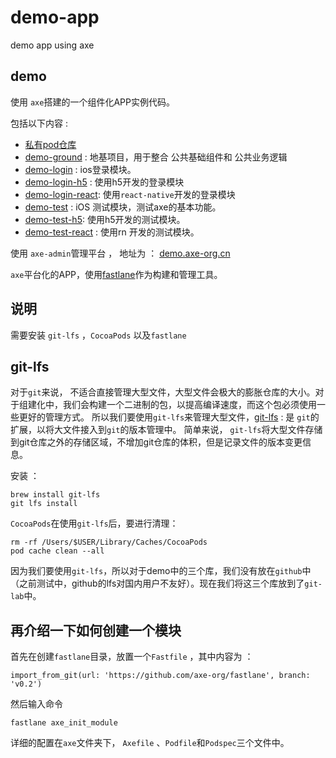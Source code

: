 # demo-app

demo app using axe

## demo

使用 `axe`搭建的一个组件化APP实例代码。 

包括以下内容 :

* [私有pod仓库](https://github.com/axe-org/ios-private-spec)
* [demo-ground](https://gitlab.com/axe-org/demo-ground) : 地基项目，用于整合 公共基础组件和 公共业务逻辑
* [demo-login](https://gitlab.com/axe-org/demo-login) : ios登录模块。
* [demo-login-h5](https://github.com/axe-org/demo-login-h5) : 使用h5开发的登录模块
* [demo-login-react](https://github.com/axe-org/demo-login-react): 使用`react-native`开发的登录模块
* [demo-test](https://gitlab.com/axe-org/demo-test) : iOS 测试模块，测试axe的基本功能。
* [demo-test-h5](https://github.com/axe-org/demo-test-h5): 使用h5开发的测试模块。
* [demo-test-react](https://github.com/axe-org/demo-test-react) : 使用rn 开发的测试模块。

使用 `axe-admin`管理平台 ， 地址为 ： [demo.axe-org.cn](https://demo.axe-org.cn)

`axe`平台化的APP，使用[fastlane](https://github.com/axe-org/fastlane)作为构建和管理工具。


## 说明

需要安装 `git-lfs` ，`CocoaPods`  以及`fastlane`

## git-lfs

对于`git`来说， 不适合直接管理大型文件，大型文件会极大的膨胀仓库的大小。对于组建化中，我们会构建一个二进制的包，以提高编译速度，而这个包必须使用一些更好的管理方式。 所以我们要使用`git-lfs`来管理大型文件，[git-lfs](https://git-lfs.github.com) : 是 `git`的扩展，以将大文件接入到`git`的版本管理中。 简单来说， `git-lfs`将大型文件存储到git仓库之外的存储区域，不增加git仓库的体积，但是记录文件的版本变更信息。

安装 ：

	brew install git-lfs
	git lfs install
	
`CocoaPods`在使用`git-lfs`后，要进行清理：

	rm -rf /Users/$USER/Library/Caches/CocoaPods
	pod cache clean --all

因为我们要使用`git-lfs`，所以对于demo中的三个库，我们没有放在`github`中（之前测试中，github的lfs对国内用户不友好）。现在我们将这三个库放到了`git-lab`中。

## 再介绍一下如何创建一个模块

首先在创建`fastlane`目录，放置一个`Fastfile` ，其中内容为 ：

	import_from_git(url: 'https://github.com/axe-org/fastlane', branch: 'v0.2')

然后输入命令
	
	fastlane axe_init_module

详细的配置在`axe`文件夹下， `Axefile` 、`Podfile`和`Podspec`三个文件中。


